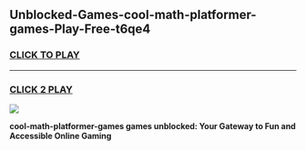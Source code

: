 
## Unblocked-Games-cool-math-platformer-games-Play-Free-t6qe4
<h3>
<a href="https://premium76.site?title=cool-math-platformer-games&ref=15A">CLICK TO PLAY</a></h3>
<hr>

<h3>
<a href="https://premium76.site?title=cool-math-platformer-games&ref=15A">CLICK 2 PLAY</a>
  
</h3>

<a href="https://premium76.site?title=cool-math-platformer-games&ref=15A"><img src="https://clearcache.store/games.png"></a>


**cool-math-platformer-games games unblocked: Your Gateway to Fun and Accessible Online Gaming**
